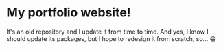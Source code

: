 # My portfolio website!

It's an old repository and I update it from time to time.
And yes, I know I should update its packages, but I hope to redesign it from scratch, so... 😁
